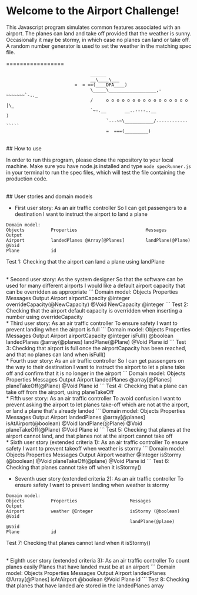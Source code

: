 # Welcome to the Airport Challenge!

This Javascript program simulates common features associated with an airport. The planes can land and take off provided that the weather is sunny. Occasionally it may be stormy, in which case no planes can land or take off. A random number generator is used to set the weather in the matching spec file.

=================

                                    ______
                                    __\____\___
                              =  = ==(____DFA____)
                                    \_____\__________________,-~~~~~~~`-.._
                                    /     o o o o o o o o o o o o o o o o  |\_
                                    `~-.__       __..----..__                  )
                                          `---~~\___________/------------`````
                                          =  ===(_________)



<br>
## How to use

In order to run this program, please clone the repository to your local machine.
Make sure you have node.js installed and type `node specRunner.js` in your terminal to run the spec files, which will test the file containing the production code.

<br>
## User stories and domain models 

* First user story:
As an air traffic controller
So I can get passengers to a destination
I want to instruct the airport to land a plane
```
Domain model:
Objects          Properties                          Messages               Output
Airport          landedPlanes @Array[@Planes]        landPlane(@Plane)      @Void
Plane            id 
```
Test 1: Checking that the airport can land a plane using landPlane 

<br>
* Second user story:
As the system designer
So that the software can be used for many different airports
I would like a default airport capacity that can be overridden as appropriate
```
Domain model:
Objects          Properties                   Messages                         Output
Airport          airportCapacity @integer     overrideCapacity(@NewCapacity)   @Void
NewCapacity      @integer
```
Test 2: Checking that the airport default capacity is overridden when inserting a number using overrideCapacity

<br>
* Third user story:
As an air traffic controller
To ensure safety
I want to prevent landing when the airport is full
```
Domain model:
Objects          Properties                          Messages                 Output
Airport          airportCapacity @integer            isFull()                 @boolean
                 landedPlanes @array(@planes)        landPlane(@Plane)        @Void
Plane            id    
``` 
Test 3: Checking that airport is full once the airportCapacity has been reached, and that no planes can land when isFull()

<br>
* Fourth user story:
As an air traffic controller
So I can get passengers on the way to their destination
I want to instruct the airport to let a plane take off and confirm that it is no longer in the airport
```
Domain model:
Objects          Properties                          Messages                   Output
Airport          landedPlanes @array[@Planes]       planeTakeOff(@Plane)        @Void
Plane            id
```
Test 4: Checking that a plane can take off from the airport, using planeTakeOff

<br>
* Fifth user story:
As an air traffic controller
To avoid confusion
I want to prevent asking the airport to let planes take-off which are not at the airport, or land a plane that's already landed
```
Domain model:
Objects          Properties                          Messages                       Output
Airport          landedPlanes @array[@planes]        isAtAirport(@boolean)          @Void
                                                     landPlane(@Plane)              @Void
                                                     planeTakeOff(@Plane)           @Void
Plane            id                                                                 
```
Test 5: Checking that planes at the airport cannot land, and that planes not at the airport cannot take off

<br>
* Sixth user story (extended criteria 1):
As an air traffic controller
To ensure safety
I want to prevent takeoff when weather is stormy
```
Domain model:
Objects          Properties                    Messages               Output
Airport          weather @Integer              isStormy (@boolean)    @Void
                                               planeTakeOff(@plane)   @Void
Plane            id
```
Test 6: Checking that planes cannot take off when it isStormy()

* Seventh user story (extended criteria 2):
As an air traffic controller
To ensure safety
I want to prevent landing when weather is stormy
```
Domain model:
Objects          Properties                    Messages               Output
Airport          weather @Integer              isStormy (@boolean)    @Void
                                               landPlane(@plane)      @Void
Plane            id            
```
Test 7: Checking that planes cannot land when it isStormy()

<br>
* Eighth user story (extended criteria 3):
As an air traffic controller
To count planes easily
Planes that have landed must be at an airport
```
Domain model:
Objects          Properties                        Messages                   Output
Airport          landedPlanes @Array[@Planes]     isAtAirport @boolean       @Void
Plane            id                     
```
Test 8: Checking that planes that have landed are stored in the landedPlanes array

